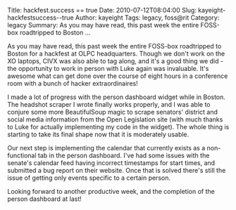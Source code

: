 Title: hackfest.success == true
Date: 2010-07-12T08:04:00
Slug: kayeight-hackfestsuccess--true
Author: kayeight
Tags: legacy, foss@rit
Category: legacy
Summary: As you may have read, this past week the entire FOSS-box roadtripped to Boston ... 

As you may have read, this past week the entire FOSS-box roadtripped to Boston
for a hackfest at OLPC headquarters. Though we don't work on the XO laptops,
CIVX was also able to tag along, and it's a good thing we did - the
opportunity to work in person with Luke again was invaluable. It's awesome
what can get done over the course of eight hours in a conference room with a
bunch of hacker extraordinaires!

I made a lot of progress with the person dashboard widget while in Boston. The
headshot scraper I wrote finally works properly, and I was able to conjure
some more BeautifulSoup magic to scrape senators' district and social media
information from the Open Legislation site (with much thanks to Luke for
actually implementing my code in the widget). The whole thing is starting to
take its final shape now that it is moderately usable.

Our next step is implementing the calendar that currently exists as a non-
functional tab in the person dashboard. I've had some issues with the senate's
calendar feed having incorrect timestamps for start times, and submitted a bug
report on their website. Once that is solved there's still the issue of
getting only events specific to a certain person.

Looking forward to another productive week, and the completion of the person
dashboard at last!

